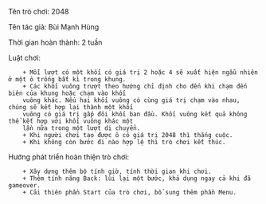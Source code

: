 Tên trò chơi: 2048 
	 
   Tên tác giả: Bùi Mạnh Hùng
	 
   Thời gian hoàn thành: 2 tuần
	 
   Luật chơi: 
            
        + Mỗi lượt có một khối có giá trị 2 hoặc 4 sẽ xuất hiện ngẫu nhiên ở một ô trống bất kì trong khung.         
	    + Các khối vuông trượt theo hướng chỉ định cho đến khi chạm đến biên của khung hoặc chạm vào khối 
        vuông khác. Nếu hai khối vuông có cùng giá trị chạm vào nhau, chúng sẽ kết hợp lại thành một khối 
        vuông có giá trị gấp đôi khối ban đầu. Khối vuông kết quả không thể kết hợp với khối vuông khác một 
        lần nữa trong một lượt di chuyển. 
        + Khi người chơi tạo được ô có giá trị 2048 thì thắng cuộc.
        + Khi không còn bước đi nào hợp lệ thì trò chơi kết thúc.
		  
     
  Hướng phát triển hoàn thiện trò chơi: 
		
        + Xây dựng thêm bộ tính giờ, tính thời gian khi chơi.         
        + Thêm tính năng Back: lùi lại một bước, khả dụng ngay cả khi đã gameover.
        + Cải thiên phần Start của trò chơi, bổ sung thêm phần Menu.
